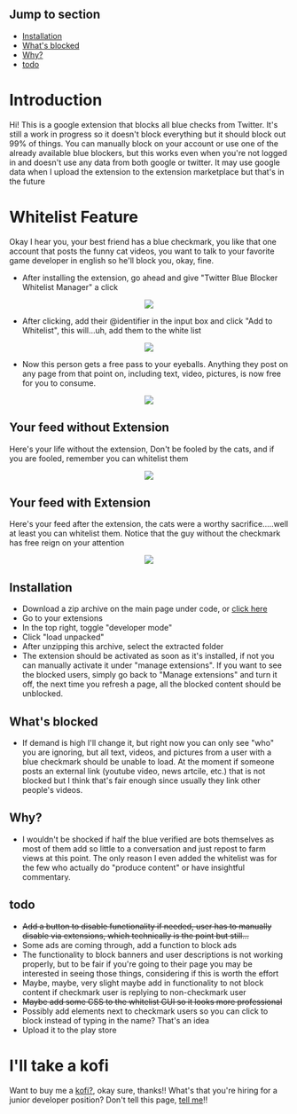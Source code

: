 ## Jump to section
- [Installation](#installation)
- [What's blocked](#whats-blocked)
- [Why?](#why)
- [todo](#todo)

# Introduction

Hi! This is a google extension that blocks all blue checks from Twitter. It's still a work in progress so it doesn't block everything but it should block out 99% of things. You can manually block on your account or use one of the already available blue blockers, but this works even when you're not logged in and doesn't use any data from both google or twitter. It may use google data when I upload the extension to the extension marketplace but that's in the future

# Whitelist Feature
Okay I hear you, your best friend has a blue checkmark, you like that one account that posts the funny cat videos, you want to talk to your favorite game developer in english so he'll block you, okay, fine. 

* After installing the extension, go ahead and give "Twitter Blue Blocker Whitelist Manager" a click
<p align="center">
<img src="https://user-images.githubusercontent.com/44739551/235465259-43f92516-28a6-4ead-8648-c84bec18f2f4.png"/>
<p>

* After clicking, add their @identifier in the input box and click "Add to Whitelist", this will...uh, add them to the white list
<p align="center">
<img src="https://user-images.githubusercontent.com/44739551/235456811-103ae248-faec-4f7f-827a-fe9856feb346.png"/>
<p>

* Now this person gets a free pass to your eyeballs. Anything they post on any page from that point on, including text, video, pictures, is now free for you to consume.
<p align="center">
<img src="https://user-images.githubusercontent.com/44739551/235462904-74df0ec2-8a20-4a3f-a2b1-912daf3871e7.png"/>
<p>

## Your feed without Extension
Here's your life without the extension, Don't be fooled by the cats, and if you are fooled, remember you can whitelist them
<p align="center">
<img src="https://user-images.githubusercontent.com/44739551/235394217-578a1eb6-3ff5-46e2-928d-6c031bff283a.png" />
</p>

## Your feed with Extension
Here's your feed after the extension, the cats were a worthy sacrifice.....well at least you can whitelist them. Notice that the guy without the checkmark has free reign on your attention
<p align="center">
 <img src="https://user-images.githubusercontent.com/44739551/235394853-86d44d28-c042-47c2-9a3f-9b14b55d4b60.png"/>
</p>

## Installation
* Download a zip archive on the main page under code, or [click here](https://github.com/cce2955/ignorebluecheck/archive/refs/heads/main.zip)
* Go to your extensions
* In the top right, toggle "developer mode"
* Click "load unpacked"
* After unzipping this archive, select the extracted folder
* The extension should be activated as soon as it's installed, if not you can manually activate it under "manage extensions". If you want to see the blocked users, simply go back to "Manage extensions" and turn it off, the next time you refresh a page, all the blocked content should be unblocked.

## What's blocked
* If demand is high I'll change it, but right now you can only see "who" you are ignoring, but all text, videos, and pictures from a user with a blue checkmark should be unable to load. At the moment if someone posts an external link (youtube video, news artcile, etc.) that is not blocked but I think that's fair enough since usually they link other people's videos.

## Why?
* I wouldn't be shocked if half the blue verified are bots themselves as most of them add so little to a conversation and just repost to farm views at this point. The only reason I even added the whitelist was for the few who actually do "produce content" or have insightful commentary.

## todo
* <s>Add a button to disable functionality if needed, user has to manually disable via extensions, which technically is the point but still...</s>
* Some ads are coming through, add a function to block ads
* The functionality to block banners and user descriptions is not working properly, but to be fair if you're going to their page you may be interested in seeing those things, considering if this is worth the effort
* Maybe, maybe, very slight maybe add in functionality to not block content if checkmark user is replying to non-checkmark user
* <s>Maybe add some CSS to the whitelist GUI so it looks more professional</s>
* Possibly add elements next to checkmark users so you can click to block instead of typing in the name? That's an idea
* Upload it to the play store

# I'll take a kofi
Want to buy me a [kofi?](https://ko-fi.com/cce29555), okay sure, thanks!! What's that you're hiring for a junior developer position? Don't tell this page, [tell me](mailto:cce29555@gmail.com)!!
